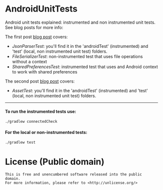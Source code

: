 # AndroidUnitTests

Android unit tests explained: instrumented and non instrumented unit tests. See blog posts for more info:


The first post [blog post](https://medium.com/@yair.kukielka/android-unit-tests-explained-219b04dc55b5) covers:

*  *JsonParserTest*: you'll find it in the 'androidTest' (instrumented) and 'test' (local, non instrumented unit test) folders.
*  *FileSerializerTest*: non-instrumented test that uses file operations without a context
*  *SharedPreferencesTest*: instrumented test that uses and Android context to work with shared preferences

The second post [blog post](https://medium.com/@yair.kukielka/android-unit-tests-explained-part-2-a0f1e1413569) covers:

*  *AssetTest*: you'll find it in the 'androidTest' (instrumented) and 'test' (local, non instrumented unit test) folders.

***

#### To run the instrumented tests use:
`./gradlew connectedCheck`

#### For the local or non-instrumented tests:
`./gradlew test`

License (Public domain)
=======

    This is free and unencumbered software released into the public domain. 
    For more information, please refer to <http://unlicense.org/>